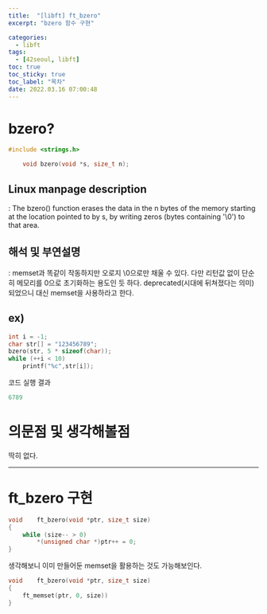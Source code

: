 ```yaml
---
title:  "[libft] ft_bzero"
excerpt: "bzero 함수 구현"

categories:
  - libft
tags:
  - [42seoul, libft]
toc: true
toc_sticky: true
toc_label: "목차"
date: 2022.03.16 07:00:48
---
```


# bzero?

```c
#include <strings.h>

    void bzero(void *s, size_t n);
```

## Linux manpage description    
:  The  bzero() function erases the data in the n bytes of the memory starting at the location pointed to by s, by writing zeros (bytes containing '\0') to that area.    

## 해석 및 부연설명    
:  memset과 똑같이 작동하지만 오로지 \0으로만 채울 수 있다. 다만 리턴값 없이 단순히 메모리를 0으로 초기화하는 용도인 듯 하다. deprecated(시대에 뒤쳐졌다는 의미) 되었으니 대신 memset을 사용하라고 한다.

## ex)    
```c
int i = -1;
char str[] = "123456789";
bzero(str, 5 * sizeof(char));
while (++i < 10)
	printf("%c",str[i]);
```
코드 실행 결과
```c
6789
```

# 의문점 및 생각해볼점    

딱히 없다.

***

# ft_bzero 구현

```c
void	ft_bzero(void *ptr, size_t size)
{
	while (size-- > 0)
		*(unsigned char *)ptr++ = 0;
}
```

생각해보니 이미 만들어둔 memset을 활용하는 것도 가능해보인다.

```c
void	ft_bzero(void *ptr, size_t size)
{
	ft_memset(ptr, 0, size))
}
```
